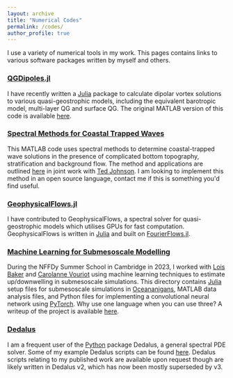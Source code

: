 ```yaml
---
layout: archive
title: "Numerical Codes"
permalink: /codes/
author_profile: true
---
```


I use a variety of numerical tools in my work. This pages contains links to various software packages written by myself and others.

### [QGDipoles.jl](https://github.com/mncrowe/QGDipoles.jl)

I have recently written a [Julia](https://julialang.org/) package to calculate dipolar vortex solutions to various quasi-geostrophic models, including the equivalent barotropic model, multi-layer QG and surface QG. The original MATLAB version of this code is available [here](https://github.com/mncrowe/QGDipoles.m).

### [Spectral Methods for Coastal Trapped Waves](https://github.com/mncrowe/CTWSpectralMethods.m)

This MATLAB code uses spectral methods to determine coastal-trapped wave solutions in the presence of complicated bottom topography, stratification and background flow. The method and applications are outlined [here](https://arxiv.org/abs/2406.07199) in joint work with [Ted Johnson](https://www.ucl.ac.uk/~ucaherj/). I am looking to implement this method in an open source language, contact me if this is something you'd find useful.

### [GeophysicalFlows.jl](https://github.com/FourierFlows/GeophysicalFlows.jl)

I have contributed to GeophysicalFlows, a spectral solver for quasi-geostrophic models which utilises GPUs for fast computation. GeophysicalFlows is written in [Julia](https://julialang.org/) and built on [FourierFlows.jl](https://github.com/FourierFlows).

### [Machine Learning for Submesoscale Modelling](https://github.com/mncrowe/ML_Submesoscales)

During the NFFDy Summer School in Cambridge in 2023, I worked with [Lois Baker](https://loisbaker.github.io/) and [Carolanne Vouriot](https://www.sheffield.ac.uk/mac/people/civil-academic-staff/carolanne-vouriot) using machine learning techniques to estimate up/downwelling in submesoscale simulations. This directory contains [Julia](https://julialang.org/) setup files for submesoscale simulations in [Oceananigans](https://github.com/CliMA/Oceananigans.jl), MATLAB data analysis files, and Python files for implementing a convolutional neural network using [PyTorch](https://pytorch.org/). Why use one language when you can use three? A writeup of the project is available [here](https://www.repository.cam.ac.uk/items/e8ba27d6-ea44-4ace-bb87-578bbb3576f3).

### [Dedalus](https://dedalus-project.org/)

I am a frequent user of the [Python](https://www.python.org/) package Dedalus, a general spectral PDE solver. Some of my example Dedalus scripts can be found [here](https://github.com/mncrowe/Dedalus_Scripts). Dedalus scripts relating to my published work are available upon request though are likely written in Dedalus v2, which has now been mostly superseded by v3.
